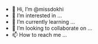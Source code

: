 - 👋 Hi, I’m @missdokhi
- 👀 I’m interested in ...
- 🌱 I’m currently learning ...
- 💞️ I’m looking to collaborate on ...
- 📫 How to reach me ...

<!---
missdokhi/missdokhi is a ✨ special ✨ repository because its `README.md` (this file) appears on your GitHub profile.
You can click the Preview link to take a look at your changes.
--->
